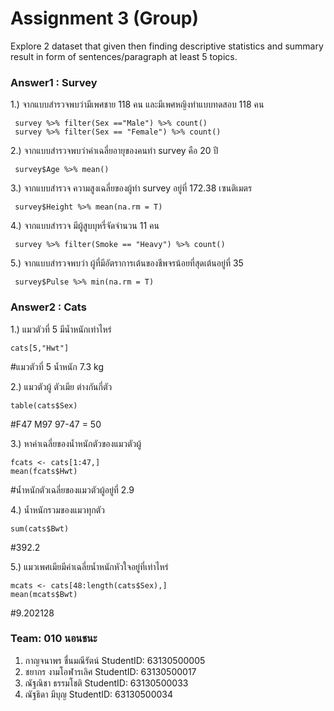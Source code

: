 # Assignment 3 (Group)
Explore 2 dataset that given then finding descriptive statistics and summary result in form of sentences/paragraph at least 5 topics.

### Answer1 : Survey

1.) จากแบบสำรวจพบว่ามีเพศชาย 118 คน และมีเพศหญิงทำแบบทดสอบ 118 คน
```{R}
 survey %>% filter(Sex =="Male") %>% count()
 survey %>% filter(Sex == "Female") %>% count()
```

2.) จากแบบสำรวจพบว่าค่าเฉลี่ยอายุของคนทำ survey คือ 20 ปี
```{R}
 survey$Age %>% mean()
```

3.) จากแบบสำรวจ ความสูงเฉลี่ยของผู้ทำ survey อยู่ที่ 172.38 เซนติเมตร
```{R}
 survey$Height %>% mean(na.rm = T)
```

4.) จากแบบสำรวจ มีผู้สูบบุหรี่จัดจำนวน 11 คน
```{R}
 survey %>% filter(Smoke == "Heavy") %>% count()
```

5.) จากแบบสำรวจพบว่า ผู้ที่มีอัตราการเต้นของชีพจรน้อยที่สุดเต้นอยู่ที่ 35
```{R}
 survey$Pulse %>% min(na.rm = T)
```

### Answer2 : Cats
1.) แมวตัวที่ 5 มีน้ำหนักเท่าไหร่
```{R}
cats[5,"Hwt"]
```
#แมวตัวที่ 5 น้ำหนัก 7.3 kg

2.) แมวตัวผู้ ตัวเมีย ต่างกันกี่ตัว
```{R}
table(cats$Sex)
```
#F47 M97 97-47 = 50

3.) หาค่าเฉลี่ยของน้ำหนักตัวของแมวตัวผู้ 
```{R}
fcats <- cats[1:47,]
mean(fcats$Hwt)
```
#น้ำหนักตัวเฉลี่ยของแมวตัวผู้อยู่ที่ 2.9

4.) น้ำหนักรวมของแมวทุกตัว
```{R}
sum(cats$Bwt)
```
#392.2 

5.) แมวเพศเมียมีค่าเฉลี่ยน้ำหนักหัวใจอยู่ที่เท่าไหร่
```{R}
mcats <- cats[48:length(cats$Sex),]
mean(mcats$Bwt)
```
#9.202128


### Team: 010 นอนชนะ

1. กาญจนาพร   ชื่นมณีรัตน์     StudentID: 63130500005
2. ชยากร      งามโอฬารเลิศ   StudentID: 63130500017
3. ณัฐณิชา     ธรรมโชติ      StudentID: 63130500033
4. ณัฐธิดา      มีบุญ         StudentID: 63130500034

